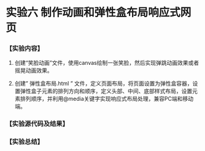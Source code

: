 # 实验六 制作动画和弹性盒布局响应式网页

### 【实验内容】

1.  创建“笑脸动画”文件，使用canvas绘制一张笑脸，然后实现弹跳动画效果或者摇晃动画效果。

2.  创建” 弹性盒布局.html ” 文件，定义页面布局，将页面设置为弹性盒容器，设置弹性盒子元素的排列方向和顺序，定义头部、中间、底部样式布局，设置元素排列顺序，并利用@media关键字实现响应式布局处理，兼容PC端和移动端。

### 【实验源代码及结果】

### 【实验总结】
